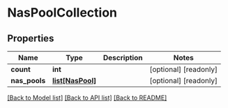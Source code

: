 # NasPoolCollection

## Properties
Name | Type | Description | Notes
------------ | ------------- | ------------- | -------------
**count** | **int** |  | [optional] [readonly] 
**nas_pools** | [**list[NasPool]**](NasPool.md) |  | [optional] [readonly] 

[[Back to Model list]](../README.md#documentation-for-models) [[Back to API list]](../README.md#documentation-for-api-endpoints) [[Back to README]](../README.md)



